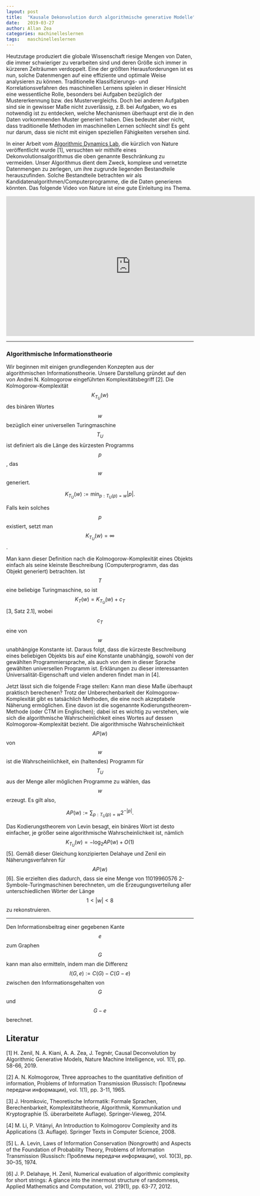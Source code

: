 ```yaml
---
layout: post
title:  "Kausale Dekonvolution durch algorithmische generative Modelle"
date:   2019-03-27
author: Allan Zea
categories: machinelleslernen
tags:	maschinelleslernen
---
```


Heutzutage produziert die globale Wissenschaft riesige Mengen von Daten, die immer schwieriger zu verarbeiten sind und deren Größe sich immer in kürzeren Zeiträumen verdoppelt. Eine der größten Herausforderungen ist es nun, solche Datenmengen auf eine effiziente und optimale Weise analysieren zu können. Traditionelle Klassifizierungs- und Korrelationsvefahren des maschinellen Lernens spielen in dieser Hinsicht eine wessentliche Rolle, besonders bei Aufgaben bezüglich der Mustererkennung bzw. des Mustervergleichs. Doch bei anderen Aufgaben sind sie in gewisser Maße nicht zuverlässig, z.B. bei Aufgaben, wo es notwendig ist zu entdecken, welche Mechanismen überhaupt erst die in den Daten vorkommenden Muster generiert haben. Dies bedeutet aber nicht, dass traditionelle Methoden im maschinellen Lernen schlecht sind! Es geht nur darum, dass sie nicht mit einigen speziellen Fähigkeiten versehen sind.

In einer Arbeit vom [Algorithmic Dynamics Lab](https://www.algorithmicdynamics.net/), die kürzlich von Nature veröffentlicht wurde [1], versuchten wir mithilfe eines Dekonvolutionsalgorithmus die oben genannte Beschränkung zu vermeiden. Unser Algorithmus dient dem Zweck, komplexe und vernetzte Datenmengen zu zerlegen, um ihre zugrunde liegenden Bestandteile herauszufinden. Solche Bestandteile betrachten wir als Kandidatenalgorithmen/Computerprogramme, die die Daten generieren könnten. Das folgende Video von Nature ist eine gute Einleitung ins Thema.

<iframe width="668" height="376" src="https://www.youtube.com/embed/rkmz7DAA-t8" frameborder="0" allow="accelerometer; autoplay; encrypted-media; gyroscope; picture-in-picture" allowfullscreen>&nbsp;</iframe>

***

### Algorithmische Informationstheorie

Wir beginnen mit einigen grundlegenden Konzepten aus der algorithmischen Informationstheorie. Unsere Darstellung gründet auf den von Andrei N. Kolmogorow eingeführten Komplexitätsbegriff [2]. Die Kolmogorow-Komplexität $$K_{T_U}(w)$$ des binären Wortes $$w$$ bezüglich einer universellen Turingmaschine $$T_U$$ ist definiert als die Länge des kürzesten Programms $$p$$, das $$w$$ generiert. 

$$ K_{T_U}(w):=\min_{p:T_U(p)=w}|p|. $$

Falls kein solches $$p$$ existiert, setzt man $$K_{T_U}(w)=\infty$$.

Man kann dieser Definition nach die Kolmogorow-Komplexität eines Objekts einfach als seine kleinste Beschreibung (Computerprogramm, das das Objekt generiert) betrachten. Ist $$T$$ eine beliebige Turingmaschine, so ist $$K_T(w)=K_{T_U}(w)+c_T$$ [3, Satz 2.1], wobei $$c_T$$ eine von $$w$$ unabhängige Konstante ist. Daraus folgt, dass die kürzeste Beschreibung eines beliebigen Objekts bis auf eine Konstante unabhängig, sowohl von der gewählten Programmiersprache, als auch von dem in dieser Sprache gewählten universellen Programm ist. Erklärungen zu dieser interessanten Universalität-Eigenschaft und vielen anderen findet man in [4].

Jetzt lässt sich die folgende Frage stellen: Kann man diese Maße überhaupt praktisch berechenen? Trotz der Unberechenbarkeit der Kolmogorow-Komplexität gibt es tatsächlich Methoden, die eine noch akzeptabele Näherung ermöglichen. Eine davon ist die sogenannte Kodierungstheorem-Methode (oder CTM im Englischen); dabei ist es wichtig zu verstehen, wie sich die algorithmische Wahrscheinlichkeit eines Wortes auf dessen Kolmogorow-Komplexität bezieht. Die algorithmische Wahrscheinlichkeit $$AP(w)$$ von $$w$$ ist die Wahrscheinlichkeit, ein (haltendes) Programm für
$$T_U$$ aus der Menge aller möglichen Programme zu wählen, das $$w$$ erzeugt. Es gilt also,

$$AP(w):=\sum_{p:T_U(p)=w}2^{-|p|}.$$

Das Kodierungstheorem von Levin besagt, ein binäres Wort ist desto einfacher, je größer seine algorithmische Wahrscheinlichkeit ist, nämlich $$K_{T_U}(w)=-\log_2AP(w)+O(1)$$ [5]. Gemäß dieser Gleichung konzipierten Delahaye und Zenil ein Näherungsverfahren für $$AP(w)$$ [6]. Sie erzielten dies dadurch, dass sie eine Menge von 11019960576 2-Symbole-Turingmaschinen berechneten, um die Erzeugungsverteilung aller unterschiedlichen Wörter der Länge $$1 < |w| < 8$$ zu rekonstruieren.

***

Den Informationsbeitrag einer gegebenen Kante $$e$$ zum Graphen $$G$$ kann man also ermitteln, indem man die Differenz $$I(G,e):=C(G)-C(G-e)$$ zwischen den Informationsgehalten von $$G$$ und $$G-e$$ berechnet.

## Literatur

[1] H. Zenil, N. A. Kiani, A. A. Zea, J. Tegnér, Causal Deconvolution by Algorithmic Generative Models, Nature Machine Intelligence, vol. 1(1), pp. 58-66, 2019.

[2] A. N. Kolmogorow, Three approaches to the quantitative definition of information, Problems of Information Transmission (Russisch: Проблемы передачи информации), vol. 1(1), pp. 3-11, 1965.

[3] J. Hromkovic, Theoretische Informatik: Formale Sprachen, Berechenbarkeit, Komplexitätstheorie, Algorithmik, Kommunikation und Kryptographie (5. überarbeitete Auflage). Springer-Vieweg, 2014.

[4] M. Li, P. Vitányi, An Introduction to Kolmogorov Complexity and its Applications (3. Auflage). Springer Texts in Computer Science, 2008.

[5] L. A. Levin, Laws of Information Conservation (Nongrowth) and Aspects of the Foundation of Probability Theory, Problems of Information Transmission (Russisch: Проблемы передачи информации), vol. 10(3), pp. 30–35, 1974.

[6] J. P. Delahaye, H. Zenil, Numerical evaluation of algorithmic complexity for short strings: A glance into the innermost structure of randomness, Applied Mathematics and Computation, vol. 219(1), pp. 63-77, 2012.
